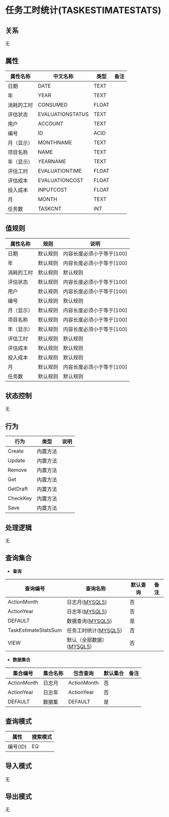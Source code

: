# 任务工时统计(TASKESTIMATESTATS)

  

## 关系
无

## 属性

| 属性名称        |    中文名称    | 类型     |  备注  |
| --------   |------------| -----   |  -------- | 
|日期|DATE|TEXT|&nbsp;|
|年|YEAR|TEXT|&nbsp;|
|消耗的工时|CONSUMED|FLOAT|&nbsp;|
|评估状态|EVALUATIONSTATUS|TEXT|&nbsp;|
|用户|ACCOUNT|TEXT|&nbsp;|
|编号|ID|ACID|&nbsp;|
|月（显示）|MONTHNAME|TEXT|&nbsp;|
|项目名称|NAME|TEXT|&nbsp;|
|年（显示）|YEARNAME|TEXT|&nbsp;|
|评估工时|EVALUATIONTIME|FLOAT|&nbsp;|
|评估成本|EVALUATIONCOST|FLOAT|&nbsp;|
|投入成本|INPUTCOST|FLOAT|&nbsp;|
|月|MONTH|TEXT|&nbsp;|
|任务数|TASKCNT|INT|&nbsp;|

## 值规则
| 属性名称    | 规则    |  说明  |
| --------   |------------| ----- | 
|日期|默认规则|内容长度必须小于等于[100]|
|年|默认规则|内容长度必须小于等于[100]|
|消耗的工时|默认规则|默认规则|
|评估状态|默认规则|内容长度必须小于等于[100]|
|用户|默认规则|内容长度必须小于等于[100]|
|编号|默认规则|默认规则|
|月（显示）|默认规则|内容长度必须小于等于[100]|
|项目名称|默认规则|内容长度必须小于等于[100]|
|年（显示）|默认规则|内容长度必须小于等于[100]|
|评估工时|默认规则|默认规则|
|评估成本|默认规则|默认规则|
|投入成本|默认规则|默认规则|
|月|默认规则|内容长度必须小于等于[100]|
|任务数|默认规则|默认规则|

## 状态控制

无


## 行为
| 行为    | 类型    |  说明  |
| --------   |------------| ----- | 
|Create|内置方法|&nbsp;|
|Update|内置方法|&nbsp;|
|Remove|内置方法|&nbsp;|
|Get|内置方法|&nbsp;|
|GetDraft|内置方法|&nbsp;|
|CheckKey|内置方法|&nbsp;|
|Save|内置方法|&nbsp;|

## 处理逻辑
无

## 查询集合

* **查询**

| 查询编号 | 查询名称       | 默认查询 |   备注|
| --------  | --------   | --------   | ----- |
|ActionMonth|日志月([MYSQL5](../../appendix/query_MYSQL5.md#TaskEstimateStats_ActionMonth))|否|&nbsp;|
|ActionYear|日志年([MYSQL5](../../appendix/query_MYSQL5.md#TaskEstimateStats_ActionYear))|否|&nbsp;|
|DEFAULT|数据查询([MYSQL5](../../appendix/query_MYSQL5.md#TaskEstimateStats_Default))|是|&nbsp;|
|TaskEstimateStatsSum|任务工时统计([MYSQL5](../../appendix/query_MYSQL5.md#TaskEstimateStats_TaskEstimateStatsSum))|否|&nbsp;|
|VIEW|默认（全部数据）([MYSQL5](../../appendix/query_MYSQL5.md#TaskEstimateStats_View))|否|&nbsp;|

* **数据集合**

| 集合编号 | 集合名称   |  包含查询  | 默认集合 |   备注|
| --------  | --------   | -------- | --------   | ----- |
|ActionMonth|日志月|ActionMonth|否|&nbsp;|
|ActionYear|日志年|ActionYear|否|&nbsp;|
|DEFAULT|数据集|DEFAULT|是|&nbsp;|

## 查询模式
| 属性      |    搜索模式     |
| --------   |------------|
|编号(ID)|EQ|

## 导入模式
无


## 导出模式
无
